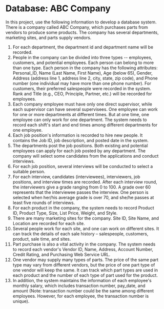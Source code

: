 # Database: ABC Company
In this project, use the following information to develop a database system. 
There is a company called ABC Company, which purchases parts from vendors to produce some products. The company has several departments, marketing sites, and parts supply vendors.
1.	For each department, the department id and department name will be recorded.
2.	People in the company can be divided into three types -- employees, customers, and potential employees. Each person can belong to more than one type. Each person in the company has the following attributes: Personal_ID, Name (Last Name, First Name), Age (below 65), Gender, Address (address line 1, address line 2, city, state, zip code), and Phone number (one individual may have more than one phone number). For customers, their preferred salespeople were recorded in the system. Rank and Title (e.g., CEO, Principle, Partner, etc.) will be recorded for employees.
3.	Each company employee must have only one direct supervisor, while each supervisor can have several supervisees. One employee can work for one or more departments at different times. But at one time, one employee can only work for one department. The system needs to record each shift's start and end times among different departments for one employee.
4.	Each job position's information is recorded to hire new people. It contains the Job ID, job description, and posted date in the system.
5.	The departments post the job positions. Both existing and potential employees can apply for each job posted by any department. The company will select some candidates from the applications and conduct interviews.
6.	For each job position, several interviews will be conducted to select a suitable person.
7.	For each interview, candidates (interviewees), interviewers, job positions, and interview times are recorded. After each interview round, the interviewers give a grade ranging from 0 to 100. A grade over 60 represents that the interviewee passes the interview. One person is selected when her/his average grade is over 70, and she/he passes at least five rounds of interviews.
8.	For each product in the company, the system needs to record Product ID, Product Type, Size, List Price, Weight, and Style.
9.	There are many marketing sites for the company. Site ID, Site Name, and Location are recorded for each site.
10.	Several people work for each site, and one can work on different sites. It can track the details of each sale history – salespeople, customers, product, sale time, and sites.
11.	Part purchase is also a vital activity in the company. The system needs to record each vendor's Vendor ID, Name, Address, Account Number, Credit Rating, and Purchasing Web Service URL.
12.	One vendor may supply many types of parts. The price of the same part type may vary from different vendors, but the price of one part type of one vendor will keep the same. It can track which part types are used in each product and the number of each type of part used for the product.
13.	In addition, the system maintains the information of each employee's monthly salary, which includes transaction number, pay_date, and amount (Note: transaction number could be the same among different employees. However, for each employee, the transaction number is unique).
